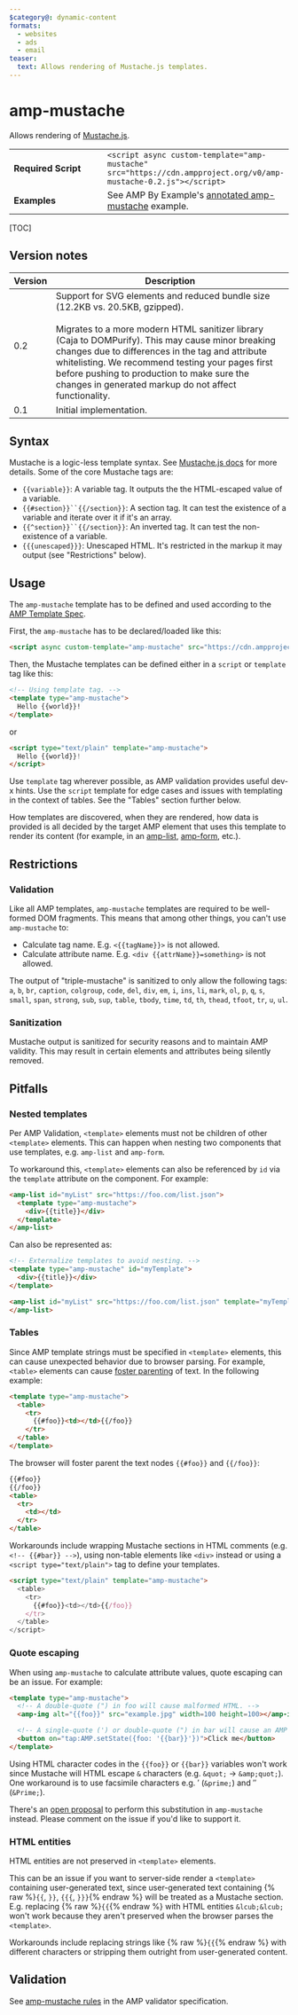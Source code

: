 ```yaml
---
$category@: dynamic-content
formats:
  - websites
  - ads
  - email
teaser:
  text: Allows rendering of Mustache.js templates.
---
```

<!---
Copyright 2015 The AMP HTML Authors. All Rights Reserved.

Licensed under the Apache License, Version 2.0 (the "License");
you may not use this file except in compliance with the License.
You may obtain a copy of the License at

      http://www.apache.org/licenses/LICENSE-2.0

Unless required by applicable law or agreed to in writing, software
distributed under the License is distributed on an "AS-IS" BASIS,
WITHOUT WARRANTIES OR CONDITIONS OF ANY KIND, either express or implied.
See the License for the specific language governing permissions and
limitations under the License.
-->

# amp-mustache

Allows rendering of <a href="https://github.com/janl/mustache.js/">Mustache.js</a>.

<table>
  <tr>
    <td width="40%"><strong>Required Script</strong></td>
    <td>
      <div>
        <code>&lt;script async custom-template="amp-mustache" src="https://cdn.ampproject.org/v0/amp-mustache-0.2.js">&lt;/script></code>
      </div>
    </td>
  </tr>
  <tr>
    <td width="40%"><strong>Examples</strong></td>
    <td>See AMP By Example's <a href="https://ampbyexample.com/components/amp-mustache/">annotated amp-mustache</a> example.</td>
  </tr>
</table>

[TOC]

## Version notes

| Version | Description |
| ------- | ----- |
| 0.2 | Support for SVG elements and reduced bundle size (12.2KB vs. 20.5KB, gzipped).<br><br>Migrates to a more modern HTML sanitizer library (Caja to DOMPurify). This may cause minor breaking changes due to differences in the tag and attribute whitelisting. We recommend testing your pages first before pushing to production to make sure the changes in generated markup do not affect functionality. |
| 0.1 | Initial implementation. |

## Syntax

Mustache is a logic-less template syntax. See [Mustache.js docs](https://github.com/janl/mustache.js/) for more details. Some of the core Mustache tags are:

- `{{variable}}`: A variable tag. It outputs the the HTML-escaped value of a variable.
- `{{#section}}``{{/section}}`: A section tag. It can test the existence of a variable and iterate over it if it's an array.
- `{{^section}}``{{/section}}`: An inverted tag. It can test the non-existence of a variable.
- `{{{unescaped}}}`: Unescaped HTML. It's restricted in the markup it may output (see "Restrictions" below).

## Usage

The `amp-mustache` template has to be defined and used according to the
[AMP Template Spec](../../spec/amp-html-templates.md).

First, the `amp-mustache` has to be declared/loaded like this:

```html
<script async custom-template="amp-mustache" src="https://cdn.ampproject.org/v0/amp-mustache-0.2.js"></script>
```

Then, the Mustache templates can be defined either in a `script` or `template` tag like this:


```html
<!-- Using template tag. -->
<template type="amp-mustache">
  Hello {{world}}!
</template>
```
or

<!-- Using script tag. -->
```html
<script type="text/plain" template="amp-mustache">
  Hello {{world}}!
</script>
```

Use `template` tag wherever possible, as AMP validation provides useful dev-x hints. Use the `script` template for edge cases and issues with templating in the context of tables. See the "Tables" section further below.

How templates are discovered, when they are rendered, how data is provided is all decided by the target AMP element that uses this template to render its content (for example, in an [amp-list](../amp-list/amp-list.md), [amp-form](../amp-form/amp-form.md), etc.).

## Restrictions

### Validation

Like all AMP templates, `amp-mustache` templates are required to be well-formed DOM fragments. This means
that among other things, you can't use `amp-mustache` to:

- Calculate tag name. E.g. `<{{tagName}}>` is not allowed.
- Calculate attribute name. E.g. `<div {{attrName}}=something>` is not allowed.

The output of "triple-mustache" is sanitized to only allow the following tags: `a`, `b`, `br`, `caption`, `colgroup`, `code`, `del`, `div`, `em`, `i`, `ins`, `li`, `mark`, `ol`, `p`, `q`, `s`, `small`, `span`, `strong`, `sub`, `sup`, `table`, `tbody`, `time`, `td`, `th`, `thead`, `tfoot`, `tr`, `u`, `ul`.

### Sanitization

Mustache output is sanitized for security reasons and to maintain AMP validity. This may result in certain elements and attributes being silently removed.

## Pitfalls

### Nested templates

Per AMP Validation, `<template>` elements must not be children of other `<template>` elements. This can happen when nesting two components that use templates, e.g. `amp-list` and `amp-form`.

To workaround this, `<template>` elements can also be referenced by `id` via the `template` attribute on the component. For example:

```html
<amp-list id="myList" src="https://foo.com/list.json">
  <template type="amp-mustache">
    <div>{{title}}</div>
  </template>
</amp-list>
```

Can also be represented as:

```html
<!-- Externalize templates to avoid nesting. -->
<template type="amp-mustache" id="myTemplate">
  <div>{{title}}</div>
</template>

<amp-list id="myList" src="https://foo.com/list.json" template="myTemplate">
</amp-list>
```

### Tables

Since AMP template strings must be specified in `<template>` elements, this can cause unexpected behavior due to browser parsing. For example, `<table>` elements can cause [foster parenting](https://www.w3.org/TR/html5/syntax.html#unexpected-markup-in-tables) of text. In the following example:

```html
<template type="amp-mustache">
  <table>
    <tr>
      {{#foo}}<td></td>{{/foo}}
    </tr>
  </table>
</template>
```

The browser will foster parent the text nodes `{{#foo}}` and `{{/foo}}`:

```html
{{#foo}}
{{/foo}}
<table>
  <tr>
    <td></td>
  </tr>
</table>
```

Workarounds include wrapping Mustache sections in HTML comments (e.g. `<!-- {{#bar}} -->`), using non-table elements like `<div>` instead or using a `<script type="text/plain">` tag to define your templates.

```html
<script type="text/plain" template="amp-mustache">
  <table>
    <tr>
      {{#foo}}<td></td>{{/foo}}
    </tr>
  </table>
</script>
```

### Quote escaping

When using `amp-mustache` to calculate attribute values, quote escaping can be an issue. For example:

```html
<template type="amp-mustache">
  <!-- A double-quote (") in foo will cause malformed HTML. -->
  <amp-img alt="{{foo}}" src="example.jpg" width=100 height=100></amp-img>

  <!-- A single-quote (') or double-quote (") in bar will cause an AMP runtime parse error. -->
  <button on="tap:AMP.setState({foo: '{{bar}}'})">Click me</button>
</template>
```

Using HTML character codes in the `{{foo}}` or `{{bar}}` variables won't work since Mustache will HTML escape `&` characters (e.g. `&quot;` -> `&amp;quot;`). One workaround is to use facsimile characters e.g. &prime; (`&prime;`) and &Prime; (`&Prime;`).

There's an [open proposal](https://github.com/ampproject/amphtml/issues/8395) to perform this substitution in `amp-mustache` instead. Please comment on the issue if you'd like to support it.

### HTML entities

HTML entities are not preserved in `<template>` elements.

This can be an issue if you want to server-side render a `<template>` containing user-generated text, since user-generated text containing {% raw %}`{{`, `}}`, `{{{`, `}}}`{% endraw %} will be treated as a Mustache section. E.g. replacing {% raw %}`{{`{% endraw %} with HTML entities `&lcub;&lcub;` won't work because they aren't preserved when the browser parses the `<template>`.

Workarounds include replacing strings like {% raw %}`{{`{% endraw %} with different characters or stripping them outright from user-generated content.

## Validation

See [amp-mustache rules](https://github.com/ampproject/amphtml/blob/master/extensions/amp-mustache/validator-amp-mustache.protoascii) in the AMP validator specification.
